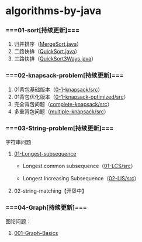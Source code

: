 # algorithms-by-java
### ===01-sort[持续更新]===
1. 归并排序（[MergeSort.java](https://github.com/a494456818/algorithms-by-java/blob/master/01-sort/src/MergeSort.java)）
2. 二路快排（[QuickSort.java](https://github.com/a494456818/algorithms-by-java/blob/master/01-sort/src/QuickSort.java)）
3. 三路快排（[QuickSort3Ways.java](https://github.com/a494456818/algorithms-by-java/blob/master/01-sort/src/QuickSort3Ways.java)）

### ===02-knapsack-problem[持续更新]===

1. 01背包基础版本（[0-1-knapsack/src](https://github.com/a494456818/algorithms-by-java/tree/master/02-knapsack-problem/0-1-knapsack/src)）
2. 01背包优化版本（[0-1-knapsack-optimized/src](https://github.com/a494456818/algorithms-by-java/tree/master/02-knapsack-problem/0-1-knapsack-optimized/src)）
3. 完全背包问题（[complete-knapsack/src](https://github.com/a494456818/algorithms-by-java/tree/master/02-knapsack-problem/complete-knapsack/src)）
4. 多重背包问题（[multiple-knapsack/src](https://github.com/a494456818/algorithms-by-java/tree/master/02-knapsack-problem/multiple-knapsack/src)）

### ===03-String-problem[持续更新]===

字符串问题

1. [01-Longest-subsequence](https://github.com/a494456818/algorithms-by-java/tree/master/03-String-problem/01-Longest-subsequence)

   - Longest common subsequence（[01-LCS/src](https://github.com/a494456818/algorithms-by-java/tree/master/03-Longest-subsequence/01-LCS/src)）


   - Longest Increasing Subsequence（[02-LIS/src](https://github.com/a494456818/algorithms-by-java/tree/master/03-Longest-subsequence/02-LIS/src)）

2. 02-string-matching【开垦中】



### ===04-Graph[持续更新]===

图论问题：

1. [001-Graph-Basics](https://github.com/a494456818/algorithms-by-java/tree/master/04-Graph/001-Graph-Basics)

